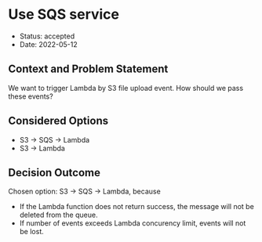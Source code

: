 
# Use SQS service

* Status: accepted
* Date: 2022-05-12

## Context and Problem Statement

We want to trigger Lambda by S3 file upload event.
How should we pass these events?

## Considered Options

* S3 -> SQS -> Lambda
* S3 -> Lambda

## Decision Outcome

Chosen option: S3 -> SQS -> Lambda, because

* If the Lambda function does not return success, the message will not be deleted from the queue.
* If number of events exceeds Lambda concurency limit, events will not be lost.
